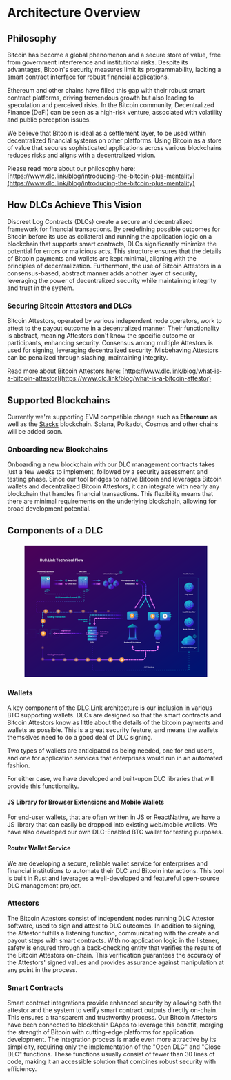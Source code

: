 # Architecture Overview

## Philosophy

Bitcoin has become a global phenomenon and a secure store of value, free from government interference and institutional risks. Despite its advantages, Bitcoin's security measures limit its programmability, lacking a smart contract interface for robust financial applications.

Ethereum and other chains have filled this gap with their robust smart contract platforms, driving tremendous growth but also leading to speculation and perceived risks. In the Bitcoin community, Decentralized Finance (DeFi) can be seen as a high-risk venture, associated with volatility and public perception issues.

We believe that Bitcoin is ideal as a settlement layer, to be used within decentralized financial systems on other platforms. Using Bitcoin as a store of value that secures sophisticated applications across various blockchains reduces risks and aligns with a decentralized vision.

Please read more about our philosophy here: [https://www.dlc.link/blog/introducing-the-bitcoin-plus-mentality](https://www.dlc.link/blog/introducing-the-bitcoin-plus-mentality)

## How DLCs Achieve This Vision

Discreet Log Contracts (DLCs) create a secure and decentralized framework for financial transactions. By predefining possible outcomes for Bitcoin before its use as collateral and running the application logic on a blockchain that supports smart contracts, DLCs significantly minimize the potential for errors or malicious acts. This structure ensures that the details of Bitcoin payments and wallets are kept minimal, aligning with the principles of decentralization. Furthermore, the use of Bitcoin Attestors in a consensus-based, abstract manner adds another layer of security, leveraging the power of decentralized security while maintaining integrity and trust in the system.

### Securing Bitcoin Attestors and DLCs

Bitcoin Attestors, operated by various independent node operators, work to attest to the payout outcome in a decentralized manner. Their functionality is abstract, meaning Attestors don't know the specific outcome or participants, enhancing security. Consensus among multiple Attestors is used for signing, leveraging decentralized security. Misbehaving Attestors can be penalized through slashing, maintaining integrity.

Read more about Bitcoin Attestors here: [https://www.dlc.link/blog/what-is-a-bitcoin-attestor](https://www.dlc.link/blog/what-is-a-bitcoin-attestor)

## Supported Blockchains

Currently we're supporting EVM compatible change such as **Ethereum** as well as the [Stacks](https://www.stacks.co/) blockchain. Solana, Polkadot, Cosmos and other chains will be added soon.

### Onboarding new Blockchains

Onboarding a new blockchain with our DLC management contracts takes just a few weeks to implement, followed by a security assessment and testing phase. Since our tool bridges to native Bitcoin and leverages Bitcoin wallets and decentralized Bitcoin Attestors, it can integrate with nearly any blockchain that handles financial transactions. This flexibility means that there are minimal requirements on the underlying blockchain, allowing for broad development potential.

## Components of a DLC

###

<figure><img src="../.gitbook/assets/DLC.Link_TechnicalFlow_latest.png" alt=""><figcaption></figcaption></figure>

### Wallets

A key component of the DLC.Link architecture is our inclusion in various BTC supporting wallets. DLCs are designed so that the smart contracts and Bitcoin Attestors know as little about the details of the bitcoin payments and wallets as possible. This is a great security feature, and means the wallets themselves need to do a good deal of DLC signing.

Two types of wallets are anticipated as being needed, one for end users, and one for application services that enterprises would run in an automated fashion.&#x20;

For either case, we have developed and built-upon DLC libraries that will provide this functionality.

#### JS Library for Browser Extensions and Mobile Wallets

For end-user wallets, that are often written in JS or ReactNative, we have a JS library that can easily be dropped into existing web/mobile wallets. We have also developed our own DLC-Enabled BTC wallet for testing purposes.

#### Router Wallet Service

We are developing a secure, reliable wallet service for enterprises and financial institutions to automate their DLC and Bitcoin interactions. This tool is built in Rust and leverages a well-developed and featureful open-source DLC management project.

### Attestors

The Bitcoin Attestors consist of independent nodes running DLC Attestor software, used to sign and attest to DLC outcomes. In addition to signing, the Attestor fulfills a listening function, communicating with the create and payout steps with smart contracts. With no application logic in the listener, safety is ensured through a back-checking entity that verifies the results of the Bitcoin Attestors on-chain. This verification guarantees the accuracy of the Attestors' signed values and provides assurance against manipulation at any point in the process.

### Smart Contracts

Smart contract integrations provide enhanced security by allowing both the attestor and the system to verify smart contract outputs directly on-chain. This ensures a transparent and trustworthy process. Our Bitcoin Attestors have been connected to blockchain DApps to leverage this benefit, merging the strength of Bitcoin with cutting-edge platforms for application development. The integration process is made even more attractive by its simplicity, requiring only the implementation of the "Open DLC" and "Close DLC" functions. These functions usually consist of fewer than 30 lines of code, making it an accessible solution that combines robust security with efficiency.

